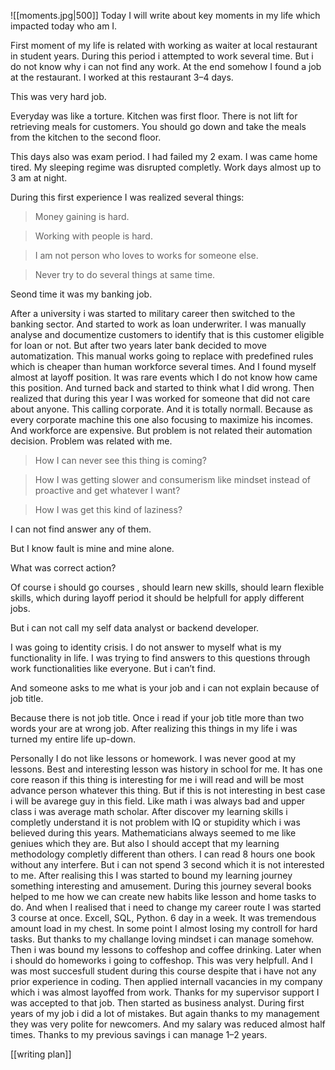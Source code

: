 ![[moments.jpg|500]] 
Today I will write about key moments in my life which impacted today who am I.

First moment of my life is related with working as waiter at local restaurant in student years. During this period i attempted to work several time. But i do not know why i can not find any work. At the end somehow I found a job at the restaurant. I worked at this restaurant 3–4 days. 

This was very hard job. 

Everyday was like a torture. Kitchen was first floor. There is not lift for retrieving meals for customers. You should go down and take the meals from the kitchen to the second floor.

This days also was exam period. I had failed my 2 exam. I was came home tired. My sleeping regime was disrupted completly. Work days almost up to 3 am at night. 

During this first experience I was realized several things:

> Money gaining is hard.

> Working with people is hard.

> I am not person who loves to works for someone else.

> Never try to do several things at same time.

Seond time it was my banking job.

After a university i was started to military career then switched to the banking sector. And started to work as loan underwriter. I was manually analyse and documentize customers to identify that is this customer eligible for loan or not. But after two years later bank decided to move automatization. This manual works going to replace with predefined rules which is cheaper than human workforce several times. And I found myself almost at layoff position. It was rare events which I do not know how came this position. And turned back and started to think what I did wrong. Then realized that during this year I was worked for someone that did not care about anyone. This calling corporate. And it is totally normall. Because as every corporate machine this one also focusing to maximize his incomes. And workforce are expensive. But problem is not related their automation decision. Problem was related with me. 

> How I can never see this thing is coming?

> How I was getting slower and consumerism like mindset instead of proactive and get whatever I want?

> How I was get this kind of laziness?

I can not find answer any of them.

But I know fault is mine and mine alone.

What was correct action?

Of course i should go courses , should learn new skills, should learn flexible skills, which during layoff period it should be helpfull for apply different jobs.

But i can not call my self data analyst or backend developer. 

I was going to identity crisis. I do not answer to myself what is my functionality in life. I was trying to find answers to this questions through work functionalities like everyone. But i can’t find.

And someone asks to me what is your job and i can not explain because of job title. 

Because there is not job title. Once i read if your job title more than two words your are at wrong job. After realizing this things in my life i was turned my entire life up-down. 

Personally I do not like lessons or homework. I was never good at my lessons. Best and interesting lesson was history in school for me. It has one core reason if this thing is interesting for me i will read and will be most advance person whatever this thing. But if this is not interesting in best case i will be avarege guy in this field. Like math i was always bad and upper class i was average math scholar. After discover my learning skills i completly understand it is not problem with IQ or stupidity which i was believed during this years. Mathematicians always seemed to me like geniues which they are. But also I should accept that my learning methodology completly different than others. I can read 8 hours one book without any interfere. But i can not spend 3 second which it is not interested to me. After realising this I was started to bound my learning journey something interesting and amusement. During this journey several books helped to me how we can create new habits like lesson and home tasks to do. And when I realised that i need to change my career route I was started 3 course at once. Excell, SQL, Python. 6 day in a week. It was tremendous amount load in my chest. In some point I almost losing my controll for hard tasks. But thanks to my challange loving mindset i can manage somehow. Then i was bound my lessons to coffeshop and coffee drinking. Later when i should do homeworks i going to coffeshop. This was very helpfull. And I was most succesfull student during this course despite that i have not any prior experience in coding. Then applied internall vacancies in my company which i was almost layoffed from work. Thanks for my supervisor support I was accepted to that job. Then started as business analyst. During first years of my job i did a lot of mistakes. But again thanks to my management they was very polite for newcomers. And my salary was reduced almost half times. Thanks to my previous savings i can manage 1–2 years.

[[writing plan]]